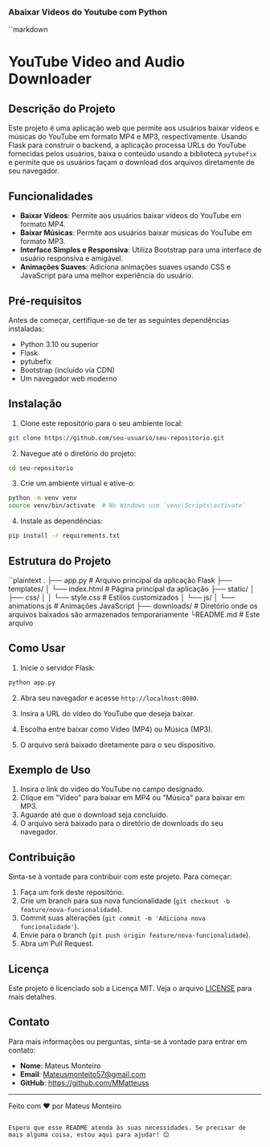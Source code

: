### Abaixar Videos do Youtube com Python

``markdown
# YouTube Video and Audio Downloader

## Descrição do Projeto

Este projeto é uma aplicação web que permite aos usuários baixar vídeos e músicas do YouTube em formato MP4 e MP3, respectivamente. Usando Flask para construir o backend, a aplicação processa URLs do YouTube fornecidas pelos usuários, baixa o conteúdo usando a biblioteca `pytubefix` e permite que os usuários façam o download dos arquivos diretamente de seu navegador.

## Funcionalidades

- **Baixar Vídeos**: Permite aos usuários baixar vídeos do YouTube em formato MP4.
- **Baixar Músicas**: Permite aos usuários baixar músicas do YouTube em formato MP3.
- **Interface Simples e Responsiva**: Utiliza Bootstrap para uma interface de usuário responsiva e amigável.
- **Animações Suaves**: Adiciona animações suaves usando CSS e JavaScript para uma melhor experiência do usuário.

## Pré-requisitos

Antes de começar, certifique-se de ter as seguintes dependências instaladas:

- Python 3.10 ou superior
- Flask
- pytubefix
- Bootstrap (incluído via CDN)
- Um navegador web moderno

## Instalação

1. Clone este repositório para o seu ambiente local:

```bash
git clone https://github.com/seu-usuario/seu-repositorio.git
```

2. Navegue até o diretório do projeto:

```bash
cd seu-repositorio
```

3. Crie um ambiente virtual e ative-o:

```bash
python -m venv venv
source venv/bin/activate  # No Windows use `venv\Scripts\activate`
```

4. Instale as dependências:

```bash
pip install -r requirements.txt
```

## Estrutura do Projeto

``plaintext
.
├── app.py              # Arquivo principal da aplicação Flask
├── templates/
│   └── index.html      # Página principal da aplicação
├── static/
│   ├── css/
│   │   └── style.css   # Estilos customizados
│   └── js/
│       └── animations.js # Animações JavaScript
├── downloads/          # Diretório onde os arquivos baixados são armazenados temporariamente
└README.md           	# Este arquivo

## Como Usar

1. Inicie o servidor Flask:

```bash
python app.py
```

2. Abra seu navegador e acesse `http://localhost:8080`.

3. Insira a URL do vídeo do YouTube que deseja baixar.

4. Escolha entre baixar como Vídeo (MP4) ou Música (MP3).

5. O arquivo será baixado diretamente para o seu dispositivo.

## Exemplo de Uso

1. Insira o link do vídeo do YouTube no campo designado.
2. Clique em "Vídeo" para baixar em MP4 ou "Música" para baixar em MP3.
3. Aguarde até que o download seja concluído.
4. O arquivo será baixado para o diretório de downloads do seu navegador.

## Contribuição

Sinta-se à vontade para contribuir com este projeto. Para começar:

1. Faça um fork deste repositório.
2. Crie um branch para sua nova funcionalidade (`git checkout -b feature/nova-funcionalidade`).
3. Commit suas alterações (`git commit -m 'Adiciona nova funcionalidade'`).
4. Envie para o branch (`git push origin feature/nova-funcionalidade`).
5. Abra um Pull Request.

## Licença

Este projeto é licenciado sob a Licença MIT. Veja o arquivo [LICENSE](LICENSE) para mais detalhes.

## Contato

Para mais informações ou perguntas, sinta-se à vontade para entrar em contato:

- **Nome**: Mateus Monteiro
- **Email**: Mateusmonteito57@gmail.com
- **GitHub**: https://github.com/MMatteuss

---

Feito com ❤️ por Mateus Monteiro
```

Espero que esse README atenda às suas necessidades. Se precisar de mais alguma coisa, estou aqui para ajudar! 😊
